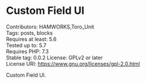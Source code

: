 # Custom Field UI
Contributors:      HAMWORKS,Toro_Unit  
Tags:              posts, blocks  
Requires at least: 5.6  
Tested up to:      5.7  
Requires PHP:      7.3  
Stable tag:        0.0.2
License:           GPLv2 or later  
License URI:       https://www.gnu.org/licenses/gpl-2.0.html

Custom Field UI.
